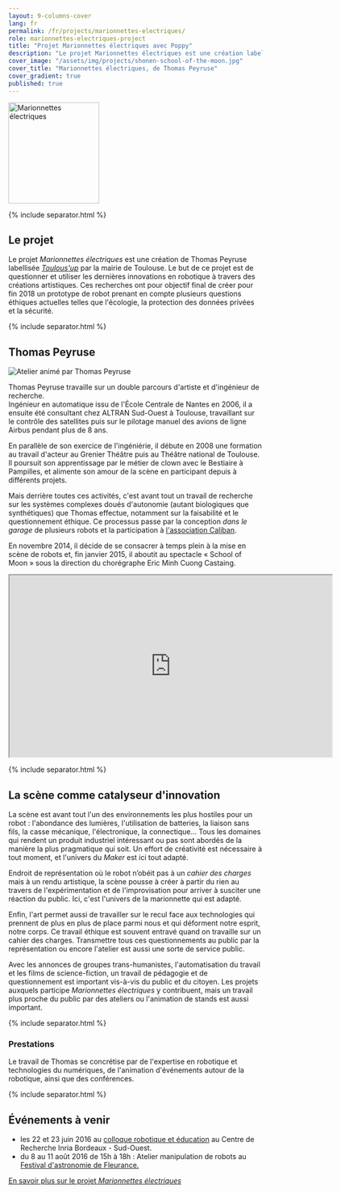```yaml
---
layout: 9-columns-cover
lang: fr
permalink: /fr/projects/marionnettes-electriques/
role: marionnettes-electriques-project
title: "Projet Marionnettes électriques avec Poppy"
description: "Le projet Marionnettes électriques est une création labellisée Toulous'up de Thomas Peyruse"
cover_image: "/assets/img/projects/shonen-school-of-the-moon.jpg"
cover_title: "Marionnettes électriques, de Thomas Peyruse"
cover_gradient: true
published: true
---
```


<div class="tc">
  <img src="https://forum.poppy-project.org/uploads/default/original/2X/0/065c47a240611f39243d5dfb20a1d4a7b3b79179.png" width="180" height="200" alt="Marionnettes électriques">
</div>

{% include separator.html %}

## Le projet

<p class="lead tc">
  Le projet <em>Marionnettes électriques</em> est une création de Thomas Peyruse labellisée <a href="http://www.cultures.toulouse.fr/-/toulous-up-2014-les-laureats"><em>Toulous'up</em></a> par la mairie de Toulouse. Le but de ce projet est de questionner et utiliser les dernières innovations en robotique à travers des créations artistiques. Ces recherches ont pour objectif final de créer pour fin 2018 un prototype de robot prenant en compte plusieurs questions éthiques actuelles telles que l'écologie, la protection des données privées et la sécurité.
</p>

{% include separator.html %}

## Thomas Peyruse

<img src="https://forum.poppy-project.org/uploads/default/original/2X/2/2979b9996f024a36938b71e7b9b281ed7e3dd985.jpg" alt="Atelier animé par Thomas Peyruse">

Thomas Peyruse travaille sur un double parcours d'artiste et d'ingénieur de recherche.  
Ingénieur en automatique issu de l'École Centrale de Nantes en 2006, il a ensuite été consultant chez ALTRAN Sud-Ouest à Toulouse, travaillant sur le contrôle des satellites puis sur le pilotage manuel des avions de ligne Airbus pendant plus de 8 ans.

En parallèle de son exercice de l'ingéniérie, il débute en 2008 une formation au travail d'acteur au Grenier Théâtre puis au Théâtre national de Toulouse. Il poursuit son apprentissage par le métier de clown avec le Bestiaire à Pampilles, et alimente son amour de la scène en participant depuis à différents projets.

Mais derrière toutes ces activités, c'est avant tout un travail de recherche sur les systèmes complexes doués d'autonomie (autant biologiques que synthétiques) que Thomas effectue, notamment sur la faisabilité et le questionnement éthique. Ce processus passe par la conception _dans le garage_ de plusieurs robots et la participation à [l'association Caliban](http://asso.caliban-web.com).

En novembre 2014, il décide de se consacrer à temps plein à la mise en scène de robots et, fin janvier 2015, il aboutit au spectacle « School of Moon » sous la direction du chorégraphe Eric Minh Cuong Castaing.

<div class="flex-video ratio-16-9">
  <iframe width="640" height="360" src="https://player.vimeo.com/video/149653064" allowfullscreen></iframe>
</div>

{% include separator.html %}

## La scène comme catalyseur d'innovation

La scène est avant tout l'un des environnements les plus hostiles pour un robot : l'abondance des lumières, l'utilisation de batteries, la liaison sans fils, la casse mécanique, l'électronique, la connectique... Tous les domaines qui rendent un produit industriel intéressant ou pas sont abordés de la manière la plus pragmatique qui soit. Un effort de créativité est nécessaire à tout moment, et l'univers du _Maker_ est ici tout adapté.

Endroit de représentation où le robot n’obéit pas à un _cahier des charges_ mais à un rendu artistique, la scène pousse à créer à partir du rien au travers de l'expérimentation et de l'improvisation pour arriver à susciter une réaction du public. Ici, c'est l'univers de la marionnette qui est adapté.

Enfin, l'art permet aussi de travailler sur le recul face aux technologies qui prennent de plus en plus de place parmi nous et qui déforment notre esprit, notre corps. Ce travail éthique est souvent entravé quand on travaille sur un cahier des charges. Transmettre tous ces questionnements au public par la représentation ou encore l'atelier est aussi une sorte de service public.

Avec les annonces de groupes trans-humanistes, l'automatisation du travail et les films de science-fiction, un travail de pédagogie et de questionnement est important vis-à-vis du public et du citoyen. Les projets auxquels participe _Marionnettes électriques_ y contribuent, mais un travail plus proche du public par des ateliers ou l'animation de stands est aussi important.

{% include separator.html %}

### Prestations

<p class="tc lead">
  Le travail de Thomas se concrétise par de l'expertise en robotique et technologies du numériques, de l'animation d'événements autour de la robotique, ainsi que des conférences.
</p>

{% include separator.html %}

## Événements à venir

- les 22 et 23 juin 2016 au [colloque robotique et éducation][2] au Centre de Recherche Inria Bordeaux - Sud-Ouest.
- du 8 au 11 août 2016 de 15h à 18h : Atelier manipulation de robots au [Festival d'astronomie de Fleurance.][3]

<div class="follow-incentive">
  <a href="https://forum.poppy-project.org/t/marionnettes-electriques/1521" class="button large">En savoir plus sur le projet <em>Marionnettes électriques</em></a>
</div>

  [2]: http://dm1r.fr/colloque-robotique-education/
  [3]: http://www.festival-astronomie.com/
